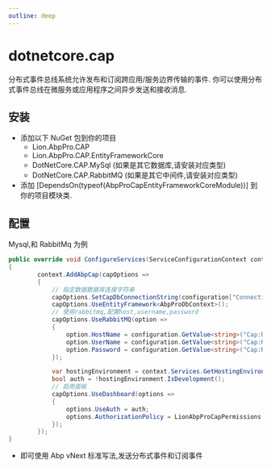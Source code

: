 ```yaml
---
outline: deep
---
```


# dotnetcore.cap

分布式事件总线系统允许发布和订阅跨应用/服务边界传输的事件. 你可以使用分布式事件总线在微服务或应用程序之间异步发送和接收消息.

## 安装

- 添加以下 NuGet 包到你的项目
  - Lion.AbpPro.CAP
  - Lion.AbpPro.CAP.EntityFrameworkCore
  - DotNetCore.CAP.MySql (如果是其它数据库,请安装对应类型)
  - DotNetCore.CAP.RabbitMQ (如果是其它中间件,请安装对应类型)
- 添加 [DependsOn(typeof(AbpProCapEntityFrameworkCoreModule))] 到你的项目模块类.

## 配置

Mysql,和 RabbitMq 为例

```csharp
public override void ConfigureServices(ServiceConfigurationContext context)
{
        context.AddAbpCap(capOptions =>
        {
            // 指定数据数据库连接字符串
            capOptions.SetCapDbConnectionString(configuration["ConnectionStrings:Default"]);
            capOptions.UseEntityFramework<AbpProDbContext>();
            // 使用rabbitmq,配置host,username,password
            capOptions.UseRabbitMQ(option =>
            {
                option.HostName = configuration.GetValue<string>("Cap:RabbitMq:HostName");
                option.UserName = configuration.GetValue<string>("Cap:RabbitMq:UserName");
                option.Password = configuration.GetValue<string>("Cap:RabbitMq:Password");
            });

            var hostingEnvironment = context.Services.GetHostingEnvironment();
            bool auth = !hostingEnvironment.IsDevelopment();
            // 启用面板
            capOptions.UseDashboard(options =>
            {
                options.UseAuth = auth;
                options.AuthorizationPolicy = LionAbpProCapPermissions.CapManagement.Cap;
            });
        });
}
```

- 即可使用 Abp vNext 标准写法,发送分布式事件和订阅事件
